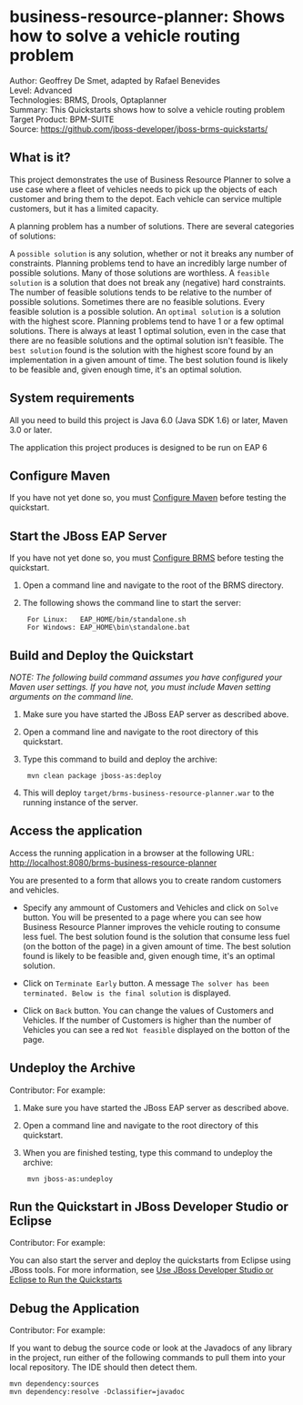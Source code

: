 business-resource-planner: Shows how to solve a vehicle routing problem
=======================================================================
Author: Geoffrey De Smet, adapted by Rafael Benevides   
Level: Advanced  
Technologies: BRMS, Drools, Optaplanner  
Summary: This Quickstarts shows how to solve a vehicle routing problem  
Target Product: BPM-SUITE  
Source: <https://github.com/jboss-developer/jboss-brms-quickstarts/>  


What is it?
-----------

This project demonstrates the use of Business Resource Planner to solve a use case where a fleet of vehicles needs to pick up the objects of each customer and bring them to the depot. Each vehicle can service multiple customers, but it has a limited capacity.

A planning problem has a number of solutions. There are several categories of solutions:

A `possible solution` is any solution, whether or not it breaks any number of constraints. Planning problems tend to have an incredibly large number of possible solutions. Many of those solutions are worthless.
A `feasible solution` is a solution that does not break any (negative) hard constraints. The number of feasible solutions tends to be relative to the number of possible solutions. Sometimes there are no feasible solutions. Every feasible solution is a possible solution.
An `optimal solution` is a solution with the highest score. Planning problems tend to have 1 or a few optimal solutions. There is always at least 1 optimal solution, even in the case that there are no feasible solutions and the optimal solution isn't feasible.
The `best solution` found is the solution with the highest score found by an implementation in a given amount of time. The best solution found is likely to be feasible and, given enough time, it's an optimal solution.


System requirements
-------------------

All you need to build this project is Java 6.0 (Java SDK 1.6) or later, Maven 3.0 or later.

The application this project produces is designed to be run on EAP 6

 
Configure Maven
---------------

If you have not yet done so, you must [Configure Maven](../README.md#configure-maven) before testing the quickstart.


Start the JBoss EAP Server
-------------------------

If you have not yet done so, you must [Configure BRMS](../README.md#configure-brms) before testing the quickstart.

1. Open a command line and navigate to the root of the BRMS directory.
2. The following shows the command line to start the server:

        For Linux:   EAP_HOME/bin/standalone.sh
        For Windows: EAP_HOME\bin\standalone.bat


Build and Deploy the Quickstart
-------------------------------

_NOTE: The following build command assumes you have configured your Maven user settings. If you have not, you must include Maven setting arguments on the command line._

1. Make sure you have started the JBoss EAP server as described above.
2. Open a command line and navigate to the root directory of this quickstart.
3. Type this command to build and deploy the archive:

        mvn clean package jboss-as:deploy

4. This will deploy `target/brms-business-resource-planner.war`  to the running instance of the server.
 

Access the application 
---------------------

Access the running application in a browser at the following URL:  <http://localhost:8080/brms-business-resource-planner>

You are presented to a form that allows you to create random customers and vehicles.

- Specify any ammount of Customers and Vehicles and click on `Solve` button.
You will be presented to a page where you can see how Business Resource Planner improves the vehicle routing to consume less fuel.
The best solution found is the solution that consume less fuel (on the botton of the page) in a given amount of time. The best solution found is likely to be feasible and, given enough time, it's an optimal solution.

- Click on `Terminate Early` button.
A message `The solver has been terminated. Below is the final solution` is displayed.

- Click on `Back` button.
You can change the values of Customers and Vehicles. If the number of Customers is higher than the number of Vehicles you can see a red `Not feasible` displayed on the botton of the page.


Undeploy the Archive
--------------------

Contributor: For example: 

1. Make sure you have started the JBoss EAP server as described above.
2. Open a command line and navigate to the root directory of this quickstart.
3. When you are finished testing, type this command to undeploy the archive:

        mvn jboss-as:undeploy

Run the Quickstart in JBoss Developer Studio or Eclipse
-------------------------------------
Contributor: For example: 

You can also start the server and deploy the quickstarts from Eclipse using JBoss tools. For more information, see [Use JBoss Developer Studio or Eclipse to Run the Quickstarts](../README.md#use-jboss-developer-studio-or-eclipse-to-run-the-quickstarts) 

Debug the Application
------------------------------------

Contributor: For example: 

If you want to debug the source code or look at the Javadocs of any library in the project, run either of the following commands to pull them into your local repository. The IDE should then detect them.

    mvn dependency:sources
    mvn dependency:resolve -Dclassifier=javadoc



